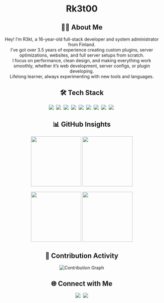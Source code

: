 <div align="center">
  <h1>Rk3t00</h1>

  ## 👨‍💻 About Me
   Hey! I’m R3kt, a 16-year-old full-stack developer and system administrator from Finland. <br>
   I’ve got over 3.5 years of experience creating custom plugins, server optimizations, websites, and full server setups from scratch. <br>
   I focus on performance, clean design, and making everything work smoothly, whether it’s web development, server configs, or plugin developing. <br>
   Lifelong learner, always experimenting with new tools and languages.  

  ## 🛠 Tech Stack
  <p>
    <img src="https://img.shields.io/badge/java-%2361DAFB.svg?style=for-the-badge&logo=openjdk&logoColor=white"/>&nbsp;
    <img src="https://img.shields.io/badge/python-%2361DAFB.svg?style=for-the-badge&logo=python&logoColor=white"/>&nbsp;
    <img src="https://img.shields.io/badge/kotlin-%2361DAFB.svg?style=for-the-badge&logo=kotlin&logoColor=white"/>&nbsp;
    <img src="https://img.shields.io/badge/node.js-%2361DAFB.svg?style=for-the-badge&logo=node.js&logoColor=white"/>&nbsp;
    <img src="https://img.shields.io/badge/git-%2361DAFB.svg?style=for-the-badge&logo=git&logoColor=white"/>&nbsp;
    <img src="https://img.shields.io/badge/github-%2361DAFB.svg?style=for-the-badge&logo=github&logoColor=white"/>&nbsp;
    <img src="https://img.shields.io/badge/react-%2361DAFB.svg?style=for-the-badge&logo=react&logoColor=white"/>&nbsp;
    <img src="https://img.shields.io/badge/CSS-%2361DAFB.svg?style=for-the-badge&logo=CSS&logoColor=white"/>&nbsp;
    <img src="https://img.shields.io/badge/intellij-IDEA-%2361DAFB.svg?style=for-the-badge&logo=intellij-idea&logoColor=white"/>&nbsp;
  </p>

  ## 📊 GitHub Insights
  <p>
    <img src="https://github-readme-stats.vercel.app/api?username=R3kt00&show_icons=true&theme=radical&hide_border=true&count_private=true&include_all_commits=true" height="160"/>
    <img src="https://github-readme-streak-stats.herokuapp.com?user=R3kt00&theme=radical&hide_border=true" height="160"/>
  </p>
  <p>
    <img src="https://github-profile-summary-cards.vercel.app/api/cards/repos-per-language?username=R3kt00&theme=radical" height="160"/>
    <img src="https://github-profile-summary-cards.vercel.app/api/cards/stats?username=R3kt00&theme=radical" height="160"/>
  </p>

  ## 📅 Contribution Activity
  <p>
    <img src="https://github-readme-activity-graph.vercel.app/graph?username=R3kt00&theme=react-dark&hide_border=true&bg_color=1B1F23&color=61DAFB&line=61DAFB&point=61DAFB" alt="Contribution Graph"/>
  </p>

  ## 🌐 Connect with Me
  <p>
    <a href="https://github.com/R3kt00" target="_blank"><img src="https://img.shields.io/badge/GitHub-%2361DAFB.svg?style=for-the-badge&logo=github&logoColor=white"/></a>&nbsp;
    <a href="https://discord.gg/qWaXXDjVxC" target="_blank"><img src="https://img.shields.io/badge/Discord-%2361DAFB.svg?style=for-the-badge&logo=discord&logoColor=white"/></a>
  </p>
</div>
